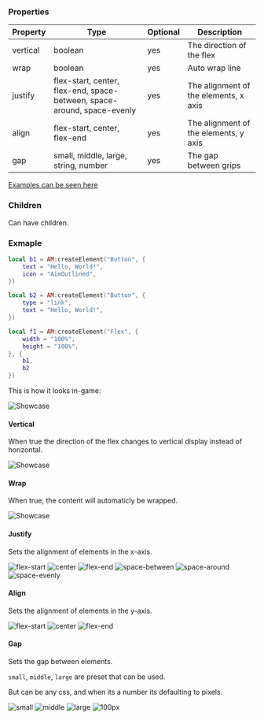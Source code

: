 ### Properties
| Property | Type                                                                    | Optional | Description                           |
|-         |-                                                                        |-         |-                                      |
| vertical | boolean                                                                 | yes      | The direction of the flex             |
| wrap     | boolean                                                                 | yes      | Auto wrap line                        |
| justify  | flex-start, center, flex-end, space-between, space-around, space-evenly | yes      | The alignment of the elements, x axis |
| align    | flex-start, center, flex-end                                            | yes      | The alignment of the elements, y axis |
| gap      | small, middle, large, string, number                                    | yes      | The gap between grips                 |

[Examples can be seen here](https://ant.design/components/flex)

### Children
Can have children.

### Exmaple
```lua
local b1 = AM:createElement("Button", {
    text = "Hello, World!",
    icon = "AimOutlined",
})

local b2 = AM:createElement("Button", {
    type = "link",
    text = "Hello, World!",
})

local f1 = AM:createElement("Flex", {
    width = "100%",
    height = "100%",
}, {
    b1,
    b2
})
```
This is how it looks in-game:<p/>
![Showcase](https://i.imgur.com/4AVsc5n.png)

#### Vertical
When true the direction of the flex changes to vertical display instead of horizontal.<p/>
![Showcase](https://i.imgur.com/RiOCua7.png)

#### Wrap
When true, the content will automaticly be wrapped.<p/>
![Showcase](https://i.imgur.com/T53UlsO.png)

#### Justify
Sets the alignment of elements in the x-axis.<p/>
![flex-start](https://i.imgur.com/OXYSaEz.png)
![center](https://i.imgur.com/Jmji3wV.png)
![flex-end](https://i.imgur.com/XmIHbaW.png)
![space-between](https://i.imgur.com/GeE2ZJA.png)
![space-around](https://i.imgur.com/ORmRTWl.png)
![space-evenly](https://i.imgur.com/jgJTgq5.png)

#### Align
Sets the alignment of elements in the y-axis.<p/>
![flex-start](https://i.imgur.com/luBsoQW.png)
![center](https://i.imgur.com/3zHGFWu.png)
![flex-end](https://i.imgur.com/YFpDGsJ.png)

#### Gap
Sets the gap between elements.<p/>
`small`, `middle`, `large` are preset that can be used.<p/>
But can be any css, and when its a number its defaulting to pixels.<p/>
![small](https://i.imgur.com/SLIQ9xO.png)
![middle](https://i.imgur.com/7cLYEVQ.png)
![large](https://i.imgur.com/NP2CoIV.png)
![100px](https://i.imgur.com/D6UUkRV.png)